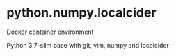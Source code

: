 # python.numpy.localcider
Docker container environment

Python 3.7-slim base with git, vim, numpy and localcider
